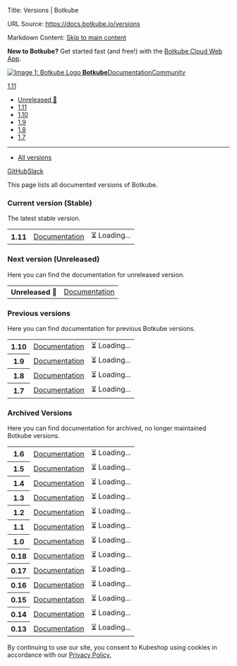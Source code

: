 Title: Versions | Botkube

URL Source: https://docs.botkube.io/versions

Markdown Content:
[Skip to main content](#__docusaurus_skipToContent_fallback)

**New to Botkube?** Get started fast (and free!) with the [Botkube Cloud Web App](https://app.botkube.io/).

[![Image 1: Botkube Logo](https://docs.botkube.io/images/botkube-black.svg) **Botkube**](https://docs.botkube.io/)[Documentation](https://docs.botkube.io/)[Community](https://docs.botkube.io/community/contribute/)

[1.11](https://docs.botkube.io/)

*   [Unreleased 🚧](https://docs.botkube.io/next/)
*   [1.11](https://docs.botkube.io/)
*   [1.10](https://docs.botkube.io/1.10/)
*   [1.9](https://docs.botkube.io/1.9/)
*   [1.8](https://docs.botkube.io/1.8/)
*   [1.7](https://docs.botkube.io/1.7/)
*   * * *
    
*   [All versions](https://docs.botkube.io/versions)

[GitHub](https://github.com/kubeshop/botkube)[Slack](https://join.botkube.io/)

This page lists all documented versions of Botkube.

### Current version (Stable)[​](#current "Direct link to Current version (Stable)")

The latest stable version.

<table><tbody><tr><th>1.11</th><td><a href="https://docs.botkube.io/">Documentation</a></td><td>⏳ Loading...</td></tr></tbody></table>

### Next version (Unreleased)[​](#unreleased "Direct link to Next version (Unreleased)")

Here you can find the documentation for unreleased version.

<table><tbody><tr><th>Unreleased 🚧</th><td><a href="https://docs.botkube.io/next">Documentation</a></td></tr></tbody></table>

### Previous versions[​](#previous "Direct link to Previous versions")

Here you can find documentation for previous Botkube versions.

<table><tbody><tr><th>1.10</th><td><a href="https://docs.botkube.io/1.10">Documentation</a></td><td>⏳ Loading...</td></tr><tr><th>1.9</th><td><a href="https://docs.botkube.io/1.9">Documentation</a></td><td>⏳ Loading...</td></tr><tr><th>1.8</th><td><a href="https://docs.botkube.io/1.8">Documentation</a></td><td>⏳ Loading...</td></tr><tr><th>1.7</th><td><a href="https://docs.botkube.io/1.7">Documentation</a></td><td>⏳ Loading...</td></tr></tbody></table>

### Archived Versions[​](#archived "Direct link to Archived Versions")

Here you can find documentation for archived, no longer maintained Botkube versions.

<table><tbody><tr><th>1.6</th><td><a href="https://969c27c7.botkube-docs-58l.pages.dev/1.6/" target="_blank" rel="noopener noreferrer">Documentation</a></td><td>⏳ Loading...</td></tr><tr><th>1.5</th><td><a href="https://969c27c7.botkube-docs-58l.pages.dev/1.5/" target="_blank" rel="noopener noreferrer">Documentation</a></td><td>⏳ Loading...</td></tr><tr><th>1.4</th><td><a href="https://969c27c7.botkube-docs-58l.pages.dev/1.4/" target="_blank" rel="noopener noreferrer">Documentation</a></td><td>⏳ Loading...</td></tr><tr><th>1.3</th><td><a href="https://58c6da63.botkube-docs-58l.pages.dev/1.3/" target="_blank" rel="noopener noreferrer">Documentation</a></td><td>⏳ Loading...</td></tr><tr><th>1.2</th><td><a href="https://58c6da63.botkube-docs-58l.pages.dev/1.2/" target="_blank" rel="noopener noreferrer">Documentation</a></td><td>⏳ Loading...</td></tr><tr><th>1.1</th><td><a href="https://58c6da63.botkube-docs-58l.pages.dev/1.1/" target="_blank" rel="noopener noreferrer">Documentation</a></td><td>⏳ Loading...</td></tr><tr><th>1.0</th><td><a href="https://58c6da63.botkube-docs-58l.pages.dev/1.0/" target="_blank" rel="noopener noreferrer">Documentation</a></td><td>⏳ Loading...</td></tr><tr><th>0.18</th><td><a href="https://c73f5a82.botkube-docs-58l.pages.dev/0.18/" target="_blank" rel="noopener noreferrer">Documentation</a></td><td>⏳ Loading...</td></tr><tr><th>0.17</th><td><a href="https://c73f5a82.botkube-docs-58l.pages.dev/0.17/" target="_blank" rel="noopener noreferrer">Documentation</a></td><td>⏳ Loading...</td></tr><tr><th>0.16</th><td><a href="https://c73f5a82.botkube-docs-58l.pages.dev/0.16/" target="_blank" rel="noopener noreferrer">Documentation</a></td><td>⏳ Loading...</td></tr><tr><th>0.15</th><td><a href="https://c73f5a82.botkube-docs-58l.pages.dev/0.15/" target="_blank" rel="noopener noreferrer">Documentation</a></td><td>⏳ Loading...</td></tr><tr><th>0.14</th><td><a href="https://c73f5a82.botkube-docs-58l.pages.dev/0.14/" target="_blank" rel="noopener noreferrer">Documentation</a></td><td>⏳ Loading...</td></tr><tr><th>0.13</th><td><a href="https://c73f5a82.botkube-docs-58l.pages.dev/0.13/" target="_blank" rel="noopener noreferrer">Documentation</a></td><td>⏳ Loading...</td></tr></tbody></table>

By continuing to use our site, you consent to Kubeshop using cookies in accordance with our [Privacy Policy.](https://botkube.io/privacy-policy)
